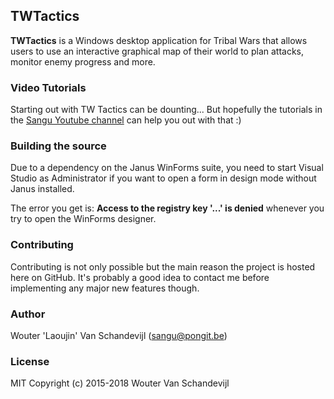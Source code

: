 ## TWTactics ##

**TWTactics** is a Windows desktop application for Tribal Wars that allows users to use an interactive graphical map of their world to plan attacks, monitor enemy progress and more.

### Video Tutorials ###
Starting out with TW Tactics can be dounting... But hopefully the tutorials in the [Sangu Youtube channel](https://www.youtube.com/channel/UCZhtzaXAvHm46Gda4umXGMA) can help you out with that :)

### Building the source ###
Due to a dependency on the Janus WinForms suite, you need to start Visual Studio as Administrator if you want to open a form in design mode without Janus installed. 

The error you get is: **Access to the registry key '...' is denied** whenever you try to open the WinForms designer.

### Contributing ###

Contributing is not only possible but the main reason the project is hosted here on GitHub. It's probably a good idea to contact me before implementing any major new features though.  

### Author ###

Wouter 'Laoujin' Van Schandevijl (sangu@pongit.be)

### License ###

MIT Copyright (c) 2015-2018 Wouter Van Schandevijl
